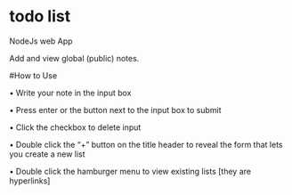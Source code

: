 # todo list
NodeJs web App 

Add and view global (public) notes.

#How to Use 

• Write your note in the input box

• Press enter or the button next to the input box to submit

• Click the checkbox to delete input

• Double click the “+” button on the title header to reveal the form that lets you create a new list

• Double click the hamburger menu to view existing lists [they are hyperlinks]
